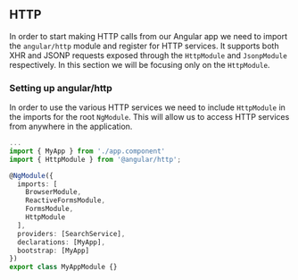 ## HTTP

In order to start making HTTP calls from our Angular app we need to import the `angular/http` module and register for HTTP services. It supports both XHR and JSONP requests exposed through the `HttpModule` and `JsonpModule` respectively. In this section we will be focusing only on the `HttpModule`.


### Setting up angular/http

In order to use the various HTTP services we need to include `HttpModule` in the imports for the root `NgModule`. This will allow us to access HTTP services from anywhere in the application.

```ts
...
import { MyApp } from './app.component'
import { HttpModule } from '@angular/http';

@NgModule({
  imports: [
    BrowserModule,
    ReactiveFormsModule,
    FormsModule,
    HttpModule
  ],
  providers: [SearchService],
  declarations: [MyApp],
  bootstrap: [MyApp]
})
export class MyAppModule {}
```

